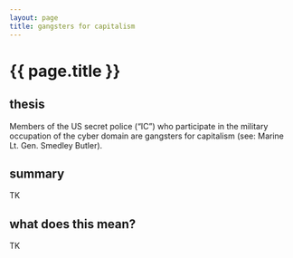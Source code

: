```yaml
---
layout: page
title: gangsters for capitalism
---
```


<h1 id="html">{{ page.title  }}</h1>

<h2 id="html">thesis</h2>

Members of the US secret police (“IC”) who participate in the military occupation of the cyber domain are gangsters for capitalism (see: Marine Lt. Gen. Smedley Butler).

<h2 id="html">summary</h2>

TK

<h2 id="html">what does this mean?</h2>

TK


